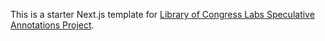 This is a starter Next.js template for [Library of Congress Labs Speculative Annotations Project](https://www.loc.gov/item/prn-20-071/making-our-mark-2021-innovator-in-residence-to-focus-on-creative-notetaking/2020-10-29/).
